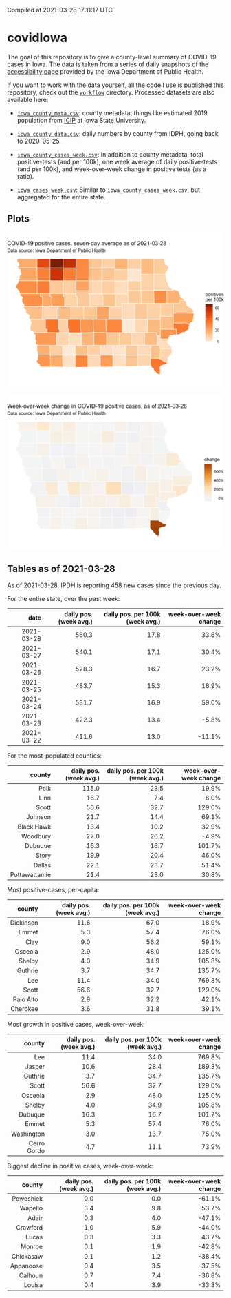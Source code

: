 Compiled at 2021-03-28 17:11:17 UTC

<!-- README.md is generated from README.Rmd. Please edit that file -->

# covidIowa

<!-- badges: start -->

<!-- badges: end -->

The goal of this repository is to give a county-level summary of
COVID-19 cases in Iowa. The data is taken from a series of daily
snapshots of the [accessibility
page](https://coronavirus.iowa.gov/pages/access) provided by the Iowa
Department of Public Health.

If you want to work with the data yourself, all the code I use is
published this repository, check out the [`workflow`](workflow)
directory. Processed datasets are also available here:

  - [`iowa_county_meta.csv`](https://raw.githubusercontent.com/ijlyttle/covidIowa/master/workflow/data/99-publish/iowa_county_meta.csv):
    county metadata, things like estimated 2019 population from
    [ICIP](https://www.icip.iastate.edu/tables/population/counties-estimates)
    at Iowa State University.

  - [`iowa_county_data.csv`](https://raw.githubusercontent.com/ijlyttle/covidIowa/master/workflow/data/99-publish/iowa_county_data.csv):
    daily numbers by county from IDPH, going back to 2020-05-25.

  - [`iowa_county_cases_week.csv`](https://raw.githubusercontent.com/ijlyttle/covidIowa/master/workflow/data/99-publish/iowa_county_data.csv):
    In addition to county metadata, total positive-tests (and per 100k),
    one week average of daily positive-tests (and per 100k), and
    week-over-week change in positive tests (as a ratio).

  - [`iowa_cases_week.csv`](https://raw.githubusercontent.com/ijlyttle/covidIowa/master/workflow/data/99-publish/iowa_cases_week.csv):
    Similar to `iowa_county_cases_week.csv`, but aggregated for the
    entire state.

## Plots

![](workflow/data/99-publish/iowa_cases.png)

![](workflow/data/99-publish/iowa_change.png)

## Tables as of 2021-03-28

As of 2021-03-28, IPDH is reporting 458 new cases since the previous
day.

For the entire state, over the past week:

|       date | daily pos. (week avg.) | daily pos. per 100k (week avg.) | week-over-week change |
| ---------: | ---------------------: | ------------------------------: | --------------------: |
| 2021-03-28 |                  560.3 |                            17.8 |                 33.6% |
| 2021-03-27 |                  540.1 |                            17.1 |                 30.4% |
| 2021-03-26 |                  528.3 |                            16.7 |                 23.2% |
| 2021-03-25 |                  483.7 |                            15.3 |                 16.9% |
| 2021-03-24 |                  531.7 |                            16.9 |                 59.0% |
| 2021-03-23 |                  422.3 |                            13.4 |                \-5.8% |
| 2021-03-22 |                  411.6 |                            13.0 |               \-11.1% |

For the most-populated counties:

|        county | daily pos. (week avg.) | daily pos. per 100k (week avg.) | week-over-week change |
| ------------: | ---------------------: | ------------------------------: | --------------------: |
|          Polk |                  115.0 |                            23.5 |                 19.9% |
|          Linn |                   16.7 |                             7.4 |                  6.0% |
|         Scott |                   56.6 |                            32.7 |                129.0% |
|       Johnson |                   21.7 |                            14.4 |                 69.1% |
|    Black Hawk |                   13.4 |                            10.2 |                 32.9% |
|      Woodbury |                   27.0 |                            26.2 |                \-4.9% |
|       Dubuque |                   16.3 |                            16.7 |                101.7% |
|         Story |                   19.9 |                            20.4 |                 46.0% |
|        Dallas |                   22.1 |                            23.7 |                 51.4% |
| Pottawattamie |                   21.4 |                            23.0 |                 30.8% |

Most positive-cases, per-capita:

|    county | daily pos. (week avg.) | daily pos. per 100k (week avg.) | week-over-week change |
| --------: | ---------------------: | ------------------------------: | --------------------: |
| Dickinson |                   11.6 |                            67.0 |                 18.9% |
|     Emmet |                    5.3 |                            57.4 |                 76.0% |
|      Clay |                    9.0 |                            56.2 |                 59.1% |
|   Osceola |                    2.9 |                            48.0 |                125.0% |
|    Shelby |                    4.0 |                            34.9 |                105.8% |
|   Guthrie |                    3.7 |                            34.7 |                135.7% |
|       Lee |                   11.4 |                            34.0 |                769.8% |
|     Scott |                   56.6 |                            32.7 |                129.0% |
| Palo Alto |                    2.9 |                            32.2 |                 42.1% |
|  Cherokee |                    3.6 |                            31.8 |                 39.1% |

Most growth in positive cases, week-over-week:

|      county | daily pos. (week avg.) | daily pos. per 100k (week avg.) | week-over-week change |
| ----------: | ---------------------: | ------------------------------: | --------------------: |
|         Lee |                   11.4 |                            34.0 |                769.8% |
|      Jasper |                   10.6 |                            28.4 |                189.3% |
|     Guthrie |                    3.7 |                            34.7 |                135.7% |
|       Scott |                   56.6 |                            32.7 |                129.0% |
|     Osceola |                    2.9 |                            48.0 |                125.0% |
|      Shelby |                    4.0 |                            34.9 |                105.8% |
|     Dubuque |                   16.3 |                            16.7 |                101.7% |
|       Emmet |                    5.3 |                            57.4 |                 76.0% |
|  Washington |                    3.0 |                            13.7 |                 75.0% |
| Cerro Gordo |                    4.7 |                            11.1 |                 73.9% |

Biggest decline in positive cases, week-over-week:

|    county | daily pos. (week avg.) | daily pos. per 100k (week avg.) | week-over-week change |
| --------: | ---------------------: | ------------------------------: | --------------------: |
| Poweshiek |                    0.0 |                             0.0 |               \-61.1% |
|   Wapello |                    3.4 |                             9.8 |               \-53.7% |
|     Adair |                    0.3 |                             4.0 |               \-47.1% |
|  Crawford |                    1.0 |                             5.9 |               \-44.0% |
|     Lucas |                    0.3 |                             3.3 |               \-43.7% |
|    Monroe |                    0.1 |                             1.9 |               \-42.8% |
| Chickasaw |                    0.1 |                             1.2 |               \-38.4% |
| Appanoose |                    0.4 |                             3.5 |               \-37.5% |
|   Calhoun |                    0.7 |                             7.4 |               \-36.8% |
|    Louisa |                    0.4 |                             3.9 |               \-33.3% |
